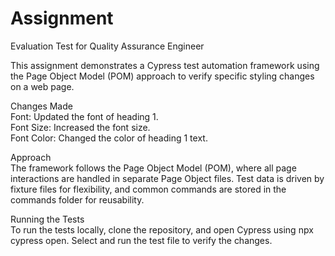 # Assignment

Evaluation Test for Quality Assurance Engineer

This assignment demonstrates a Cypress test automation framework using the Page Object Model (POM) approach to verify specific styling changes on a web page.

Changes Made <br>
Font: Updated the font of heading 1. <br>
Font Size: Increased the font size. <br>
Font Color: Changed the color of heading 1 text. <br>

Approach <br>
The framework follows the Page Object Model (POM), where all page interactions are handled in separate Page Object files. Test data is driven by fixture files for flexibility, and common commands are stored in the commands folder for reusability.

Running the Tests <br>
To run the tests locally, clone the repository, and open Cypress using npx cypress open. Select and run the test file to verify the changes.

